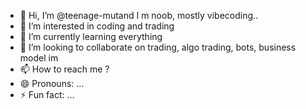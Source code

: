 - 👋 Hi, I’m @teenage-mutand I m noob, mostly vibecoding..
- 👀 I’m interested in coding and trading
- 🌱 I’m currently learning everything
- 💞️ I’m looking to collaborate on trading, algo trading, bots, business model im
- 📫 How to reach me ?
- 😄 Pronouns: ...
- ⚡ Fun fact: ...

<!---
teenage-mutand/teenage-mutand is a ✨ special ✨ repository because its `README.md` (this file) appears on your GitHub profile.
You can click the Preview link to take a look at your changes.
--->
